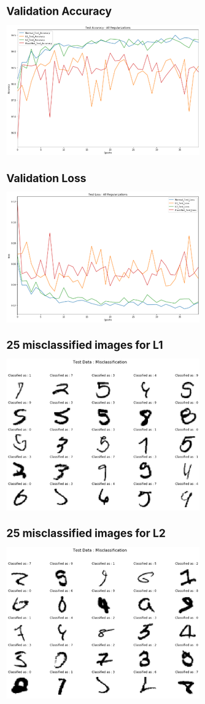 # Validation Accuracy   
![Validation Accuracy](./Test_Accuracy.png)

# Validation Loss  
![Validation Loss](./Test_Loss.png)

# 25 misclassified images for L1  
![L1 misclassified](./L1_Test.png)

# 25 misclassified images for L2  
![L1 misclassified](./L2_Test.png)
